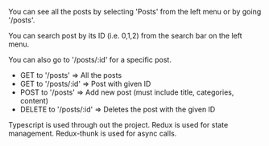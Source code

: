 You can see all the posts by selecting 'Posts' from the left menu or by going '/posts'.

You can search post by its ID (i.e. 0,1,2) from the search bar on the left menu.

You can also go to '/posts/:id' for a specific post.

  - GET to '/posts' => All the posts
  - GET to '/posts/:id' => Post with given ID
  - POST to '/posts' => Add new post (must include title, categories, content) 
  - DELETE to '/posts/:id' => Deletes the post with the given ID 
    
Typescript is used through out the project.
Redux is used for state management. Redux-thunk is used for async calls.
